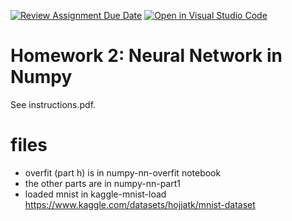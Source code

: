 [![Review Assignment Due Date](https://classroom.github.com/assets/deadline-readme-button-22041afd0340ce965d47ae6ef1cefeee28c7c493a6346c4f15d667ab976d596c.svg)](https://classroom.github.com/a/SjkiGG1E)
[![Open in Visual Studio Code](https://classroom.github.com/assets/open-in-vscode-2e0aaae1b6195c2367325f4f02e2d04e9abb55f0b24a779b69b11b9e10269abc.svg)](https://classroom.github.com/online_ide?assignment_repo_id=16322080&assignment_repo_type=AssignmentRepo)
# Homework 2: Neural Network in Numpy

See instructions.pdf.

# files
- overfit (part h) is in numpy-nn-overfit notebook
- the other parts are in numpy-nn-part1
- loaded mnist in kaggle-mnist-load https://www.kaggle.com/datasets/hojjatk/mnist-dataset